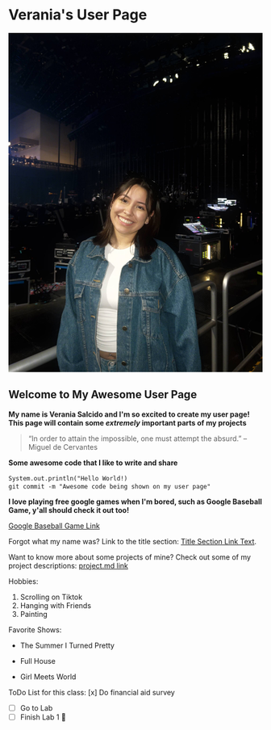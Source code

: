 # Verania's User Page
![Picture of Verania standing and smiling](optimized.jpg)
## Welcome to My Awesome User Page
**My name is Verania Salcido and I'm so excited to create my user page!**
**This page will contain some _extremely_ important parts of my projects**
> “In order to attain the impossible, one must attempt the absurd.” – Miguel de Cervantes

**Some awesome code that I like to write and share**
```
System.out.println("Hello World!)
git commit -m "Awesome code being shown on my user page"
```
**I love playing free google games when I'm bored, such as Google Baseball Game, y'all should check it out too!**

[Google Baseball Game Link](https://www.google.com/logos/2019/july4th19/r6/july4th19.html?hl=en)

Forgot what my name was? Link to the title section: [Title Section Link Text](#Verania's-User-Page).

Want to know more about some projects of mine? Check out some of my project descriptions: [project.md link](projects.md)

Hobbies:
1. Scrolling on Tiktok
2. Hanging with Friends
3. Painting

Favorite Shows:
- The Summer I Turned Pretty
* Full House
+ Girl Meets World

ToDo List for this class:
[x] Do financial aid survey
- [ ] Go to Lab
- [ ] Finish Lab 1 :tada:
